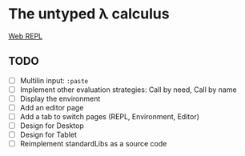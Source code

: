# The untyped λ calculus

[Web REPL](https://https://untyped-lambda-calculus.netlify.com/)

## TODO

- [ ] Multilin input: `:paste`
- [ ] Implement other evaluation strategies: Call by need, Call by name
- [ ] Display the environment
- [ ] Add an editor page
- [ ] Add a tab to switch pages (REPL, Environment, Editor)
- [ ] Design for Desktop
- [ ] Design for Tablet
- [ ] Reimplement standardLibs as a source code
